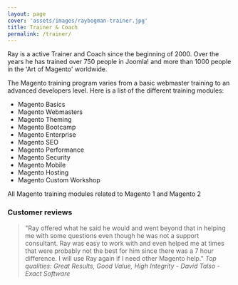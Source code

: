 ```yaml
---
layout: page
cover: 'assets/images/raybogman-trainer.jpg'
title: Trainer & Coach
permalink: /trainer/
---
```


<p>Ray is a active Trainer and Coach since the beginning of 2000. Over the years he has trained over 750 people in Joomla! and more than 1000 people in the 'Art of Magento' worldwide.</p>

<p>The Magento training program varies from a basic webmaster training to an advanced developers level. Here is a list of the different training modules:</p>

<ul>
  <li>Magento Basics</li>
  <li>Magento Webmasters</li>
  <li>Magento Theming</li>
  <li>Magento Bootcamp</li>
  <li>Magento Enterprise</li>
  <li>Magento SEO</li>
  <li>Magento Performance</li>
  <li>Magento Security</li>
  <li>Magento Mobile</li>
  <li>Magento Hosting</li>
  <li>Magento Custom Workshop</li>
</ul>

<p>All Magento training modules related to Magento 1 and Magento 2</p>  

<h3>Customer reviews</h3>

<blockquote>
<p>"Ray offered what he said he would and went beyond that in helping me with some questions even though he was not a support consultant. Ray was easy to work with and even helped me at times that were probably not the best for him since there was a 7 hour difference. I will use Ray again if I need other Magento help."
<cite>Top qualities: Great Results, Good Value, High Integrity - David Talso - Exact Software</cite>
</p>
</blockquote>
